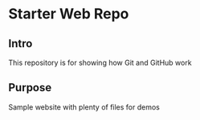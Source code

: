 # Starter Web Repo

## Intro

This repository is for showing how Git and GitHub work

## Purpose

Sample website with plenty of files for demos